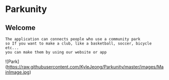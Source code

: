 # Parkunity


## Welcome

    The application can connects people who use a community park
    so If you want to make a club, like a basketball, soccer, bicycle etc... 
    you can make them by using our website or app
  
  ![Park]
  (https://raw.githubusercontent.com/KyleJeong/Parkunity/master/images/MainImage.jpg) 
